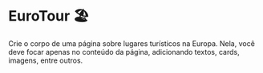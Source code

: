 # EuroTour :beach_umbrella:

Crie o corpo de uma página sobre lugares turísticos na Europa. Nela, você deve focar apenas no conteúdo da página, adicionando textos, cards, imagens, entre outros. 